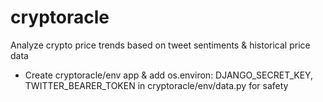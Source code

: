 # cryptoracle
Analyze crypto price trends based on tweet sentiments &amp; historical price data

- Create cryptoracle/env app & add os.environ: DJANGO_SECRET_KEY, TWITTER_BEARER_TOKEN in cryptoracle/env/data.py for safety